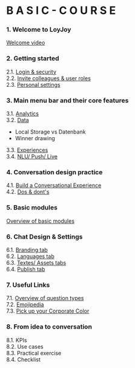 # B A S I C - C O U R S E

### 1. Welcome to LoyJoy

[Welcome video](welcome/welcome_to_loyjoy.md) <br>

### 2. Getting started

2.1.  [Login & security](start/login/login.md) <br>
2.2.  [Invite colleagues & user roles](start/roles/roles.md) <br>
2.3.  [Personal settings](start/personal_settings/personal_settings.md) <br>

### 3. Main menu bar and their core features

3.1.  [Analytics](menu/analytics/analytics.md) <br>
3.2.  [Data](menu/data/data.md) <br>
+ Local Storage vs Datenbank
+ Winner drawing <br>

3.3.  [Experiences](/menu/experiences/experiences.md) <br>
3.4.  [NLU/ Push/ Live](menu/nlu_push_live/nlu_push_live.md) <br>

### 4. Conversation design practice  

4.1.  [Build a Conversational Experience](conversation/build/build_a_conversational_experience.md) <br>
4.2.  [Dos & dont's](conversation/do/dos_and_donts.md) <br>

### 5. Basic modules

   [Overview of basic modules](modules/basic_modules.md) 

### 6. Chat Design & Settings
6.1.  [Branding tab](design/branding/branding.md)<br>
6.2.  [Languages tab](design/language/language.md)<br>
6.3.  [Textes/ Assets tabs](design/text/text_and_assets.md)<br>
6.4.  [Publish tab](design/publish/publish.md)<br>

### 7. Useful Links
7.1.  [Overview of question types](help/processes/process/subprocesses/data_collection.md)<br>
7.2.  [Emojipedia](https://emojipedia.org/) <br>
7.3.  [Pick up your Corporate Color](https://imagecolorpicker.com/) <br>

### 8. From idea to conversation
8.1.  KPIs <br>
8.2.  Use cases <br>
8.3.  Practical exercise <br>
8.4.  Checklist <br>
